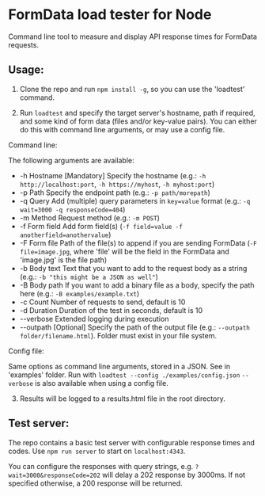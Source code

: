 # FormData load tester for Node
Command line tool to measure and display API response times for FormData requests.

## Usage:
1) Clone the repo and run `npm install -g`, so you can use the 'loadtest' command.

2) Run `loadtest` and specify the target server's hostname, path if required, and some kind of form data (files and/or key-value pairs). You can either do this with command line arguments, or may use a config file.


Command line:

The following arguments are available:
* -h    Hostname    [Mandatory] Specify the hostname (e.g.: `-h http://localhost:port`, `-h https://myhost`, `-h myhost:port`)
* -p    Path        Specify the endpoint path (e.g.: `-p path/morepath`)
* -q    Query       Add (multiple) query parameters in `key=value` format (e.g.: `-q wait=3000 -q responseCode=404`)
* -m    Method      Request method (e.g.: `-m POST`)
* -f    Form field  Add form field(s) (`-f field=value -f anotherfield=anothervalue`)
* -F    Form file   Path of the file(s) to append if you are sending FormData (`-F file=image.jpg`, where 'file' will be the field in the FormData and 'image.jpg' is the file path)
* -b    Body text   Text that you want to add to the request body as a string (e.g.: `-b "this might be a JSON as well"`)
* -B    Body path   If you want to add a binary file as a body, specify the path here (e.g.: `-B examples/example.txt`)
* -c    Count       Number of requests to send, default is 10
* -d    Duration    Duration of the test in seconds, default is 10
* --verbose         Extended logging during execution
* --outpath         [Optional] Specify the path of the output file (e.g.: `--outpath folder/filename.html`). Folder must exist in your file system.


Config file:

Same options as command line arguments, stored in a JSON. See in 'examples' folder.
Run with `loadtest --config ./examples/config.json`
`--verbose` is also available when using a config file.

3) Results will be logged to a results.html file in the root directory.


## Test server:

The repo contains a basic test server with configurable response times and codes.
Use `npm run server` to start on `localhost:4343`.

You can configure the responses with query strings, e.g. `?wait=3000&responseCode=202` will delay a 202 response by 3000ms. If not specified otherwise, a 200 response will be returned.
